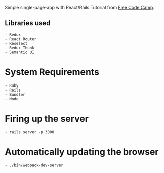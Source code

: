 Simple single-page-app with React/Rails Tutorial from [Free Code Camp](https://www.freecodecamp.org/news/how-to-create-a-rails-project-with-a-react-and-redux-front-end-8b01e17a1db/).

## Libraries used
	- Redux
	- React Router
	- Reselect
	- Redux Thunk
	- Semantic UI

# System Requirements
	- Ruby
	- Rails
	- Bundler
	- Node

# Firing up the server
	- rails server -p 3000
# Automatically updating the browser
	- ./bin/webpack-dev-server


